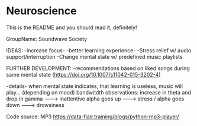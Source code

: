# Neuroscience

This is the README and you should read it, definitely!

GroupName: Soundwave Society

IDEAS:
-increase focus- -better learning experience-
-Stress relief w/ audio support/interruption
-Change mental state w/ predefined music playlists

FURTHER DEVELOPMENT:
-recommendations based on liked songs during same mental state (https://doi.org/10.1007/s11042-015-3202-4)


-details-
when mental state indicates, that learning is useless, music will play... (depending on mood) 
bandwitdth observations: increase in theta and drop in gamma ---> inattentive
                            alpha goes up ---> stress / alpha goes down ---> drowsiness


Code source: MP3 https://data-flair.training/blogs/python-mp3-player/